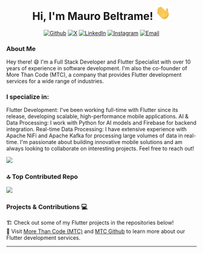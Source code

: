 <h1 align="center">Hi, I'm Mauro Beltrame! <img src="https://raw.githubusercontent.com/ABSphreak/ABSphreak/master/gifs/Hi.gif" width="40px" /> </h1>

<p align="center">
<a href="https://github.com/Mauro124"><img alt="Github" src="https://img.shields.io/badge/Github-black?style=flat-square&logo=github"></a>
<a href="https://twitter.com/maurobeltrame3"><img alt="X" src="https://img.shields.io/badge/maurobeltrame3-black?style=flat-square&logo=x"></a>
<a href="https://www.linkedin.com/in/maurobeltrame/"><img alt="LinkedIn" src="https://img.shields.io/badge/Linkedin-blue?style=flat-square&logo=linkedin"></a>
<a href="https://www.instagram.com/mauro124_/"><img alt="Instagram" src="https://img.shields.io/badge/Instagram-black?style=flat-square&logo=instagram"></a>
<a href="mailto:maurobeltrame12@gmail.com"><img alt="Email" src="https://img.shields.io/badge/Email-black?style=flat-square&logo=gmail"></a>
</p>

### About Me <br>
Hey there! 😄 I'm a Full Stack Developer and Flutter Specialist with over 10 years of experience in software development. I'm also the co-founder of More Than Code (MTC), a company that provides Flutter development services for a wide range of industries.

### I specialize in:<br>
Flutter Development: I've been working full-time with Flutter since its release, developing scalable, high-performance mobile applications.
AI & Data Processing: I work with Python for AI models and Firebase for backend integration.
Real-time Data Processing: I have extensive experience with Apache NiFi and Apache Kafka for processing large volumes of data in real-time.
I'm passionate about building innovative mobile solutions and am always looking to collaborate on interesting projects. Feel free to reach out!


<a align="center" href="https://github.com/Mauro124">
  <img height="180em" src="https://streak-stats.demolab.com?user=Mauro124&theme=react&hide_border=true" />
</a>

### 🔝 Top Contributed Repo
![](https://github-contributor-stats.vercel.app/api?username=Mauro124&limit=5&theme=dark&combine_all_yearly_contributions=true)

### Projects & Contributions :computer:<br>
🏗️ Check out some of my Flutter projects in the repositories below!<br>
🔗 Visit [More Than Code (MTC)](https://www.mtc-flutter.com/) and [MTC Github](https://github.com/orgs/crab-team) to learn more about our Flutter development services.<br>

<hr/>
